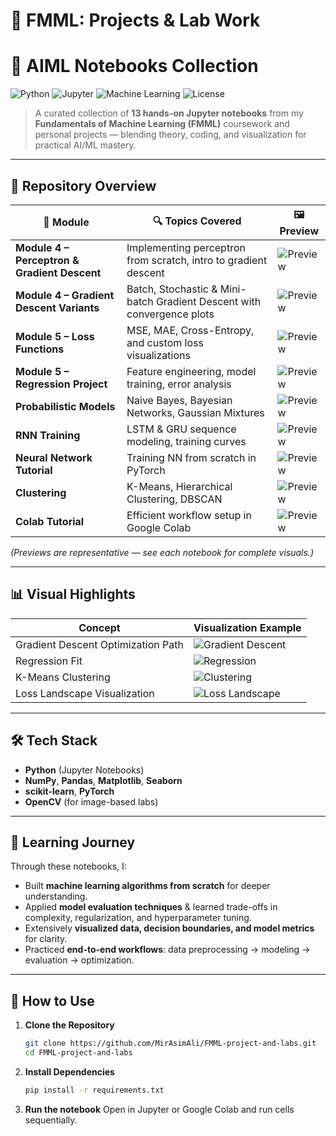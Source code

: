 # 📘 FMML: Projects & Lab Work  
# 🧠 AIML Notebooks Collection  

![Python](https://img.shields.io/badge/Python-3.8+-blue.svg?logo=python)
![Jupyter](https://img.shields.io/badge/Notebook-Jupyter-orange.svg?logo=jupyter)
![Machine Learning](https://img.shields.io/badge/Focus-Machine%20Learning-red)
![License](https://img.shields.io/badge/License-MIT-green.svg)

> A curated collection of **13 hands-on Jupyter notebooks** from my **Fundamentals of Machine Learning (FMML)** coursework and personal projects — blending theory, coding, and visualization for practical AI/ML mastery.

---

## 📂 Repository Overview  

| 📁 Module | 🔍 Topics Covered | 🖼️ Preview |
|-----------|------------------|-----------|
| **Module 4 – Perceptron & Gradient Descent** | Implementing perceptron from scratch, intro to gradient descent | ![Preview](images/module4.png) |
| **Module 4 – Gradient Descent Variants** | Batch, Stochastic & Mini-batch Gradient Descent with convergence plots | ![Preview](images/gd_variants.png) |
| **Module 5 – Loss Functions** | MSE, MAE, Cross-Entropy, and custom loss visualizations | ![Preview](images/loss_functions.png) |
| **Module 5 – Regression Project** | Feature engineering, model training, error analysis | ![Preview](images/regression_project.png) |
| **Probabilistic Models** | Naive Bayes, Bayesian Networks, Gaussian Mixtures | ![Preview](images/prob_models.png) |
| **RNN Training** | LSTM & GRU sequence modeling, training curves | ![Preview](images/rnn.png) |
| **Neural Network Tutorial** | Training NN from scratch in PyTorch | ![Preview](images/nn_training.png) |
| **Clustering** | K-Means, Hierarchical Clustering, DBSCAN | ![Preview](images/clustering.png) |
| **Colab Tutorial** | Efficient workflow setup in Google Colab | ![Preview](images/colab.png) |

*(Previews are representative — see each notebook for complete visuals.)*

---

## 📊 Visual Highlights  

| Concept | Visualization Example |
|---------|-----------------------|
| Gradient Descent Optimization Path | ![Gradient Descent](images/gradient_descent.gif) |
| Regression Fit | ![Regression](images/regression_fit.png) |
| K-Means Clustering | ![Clustering](images/kmeans.png) |
| Loss Landscape Visualization | ![Loss Landscape](images/loss_landscape.png) |

---

## 🛠 Tech Stack  

- **Python** (Jupyter Notebooks)  
- **NumPy**, **Pandas**, **Matplotlib**, **Seaborn**  
- **scikit-learn**, **PyTorch**  
- **OpenCV** (for image-based labs)

---

## 📖 Learning Journey  

Through these notebooks, I:  
- Built **machine learning algorithms from scratch** for deeper understanding.  
- Applied **model evaluation techniques** & learned trade-offs in complexity, regularization, and hyperparameter tuning.  
- Extensively **visualized data, decision boundaries, and model metrics** for clarity.  
- Practiced **end-to-end workflows**: data preprocessing → modeling → evaluation → optimization.  

---

## 🚀 How to Use  

1. **Clone the Repository**  
   ```bash
   git clone https://github.com/MirAsimAli/FMML-project-and-labs.git
   cd FMML-project-and-labs
2. **Install Dependencies**
    ```bash
   pip install -r requirements.txt
3. **Run the notebook**
   Open in Jupyter or Google Colab and run cells sequentially.


   
